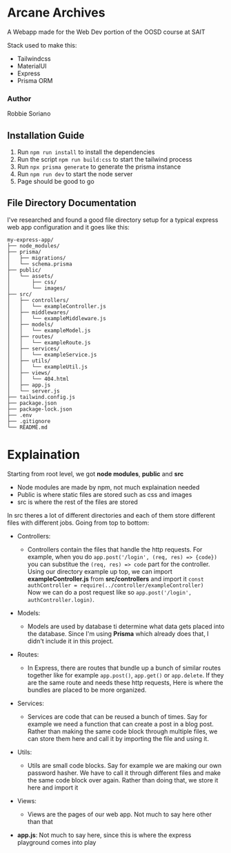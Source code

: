 # Arcane Archives
A Webapp made for the Web Dev portion of the OOSD course at SAIT

Stack used to make this:
* Tailwindcss
* MaterialUI
* Express
* Prisma ORM



### Author
Robbie Soriano


## Installation Guide
1. Run `npm run install` to install the dependencies
2. Run the script `npm run build:css` to start the tailwind process
3. Run `npx prisma generate` to generate the prisma instance
4. Run `npm run dev` to start the node server
5. Page should be good to go


## File Directory Documentation
I've researched and found a good file directory setup for a typical express web app configuration and it goes like this:
```
my-express-app/
├── node_modules/
├── prisma/
│   ├── migrations/
│   └── schema.prisma
├── public/
│   └── assets/
│       ├── css/
│       └── images/
├── src/
│   ├── controllers/
│   │   └── exampleController.js
│   ├── middlewares/
│   │   └── exampleMiddleware.js
│   ├── models/
│   │   └── exampleModel.js
│   ├── routes/
│   │   └── exampleRoute.js
│   ├── services/
│   │   └── exampleService.js
│   ├── utils/
│   │   └── exampleUtil.js
│   ├── views/
│   │   └── 404.html
│   ├── app.js
│   └── server.js
├── tailwind.config.js
├── package.json
├── package-lock.json
├── .env
├── .gitignore
└── README.md
```

# Explaination

Starting from root level, we got **node modules**, **public** and **src**
* Node modules are made by npm, not much explaination needed
* Public is where static files are stored such as css and images
* src is where the rest of the files are stored

In src theres a lot of different directories and each of them store different files with different jobs. Going from top to bottom:

- Controllers: 
     - Controllers contain the files that handle the http requests. For example, when you do `app.post('/login', (req, res) => {code})` you can substitue the `(req, res) => code` part for the controller. Using our directory example up top, we can import **exampleController.js** from **src/controllers** and import it `const authController = require(../controller/exampleController)`   
     Now we can do a post request like so `app.post('/login', authController.login)`.
- Models:
     - Models are used by database ti determine what data gets placed into the database. Since I'm using **Prisma** which already does that, I didn't include it in this project.
- Routes:
     - In Express, there are routes that bundle up a bunch of similar routes together like for example `app.post()`, `app.get()` or `app.delete`. If they are the same route and needs these http requests, Here is where the bundles are placed to be more organized. 
- Services: 
     - Services are code that can be reused a bunch of times. Say for example we need a function that can create a post in a blog post. Rather than making the same code block through multiple files, we can store them here and call it by importing the file and using it.
- Utils: 
     - Utils are small code blocks. Say for example we are making our own password hasher. We have to call it through different files and make the same code block over again. Rather than doing that, we store it here and import it
- Views:
     - Views are the pages of our web app. Not much to say here other than that

- **app.js**: Not much to say here, since this is where the express playground comes into play